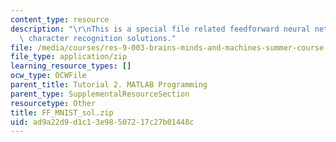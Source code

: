 ```yaml
---
content_type: resource
description: "\r\nThis is a special file related feedforward neural networks for digital\
  \ character recognition solutions."
file: /media/courses/res-9-003-brains-minds-and-machines-summer-course-summer-2015/ad9a22d9d1c13e98507217c27b01448c_FF_MNIST_sol.zip
file_type: application/zip
learning_resource_types: []
ocw_type: OCWFile
parent_title: Tutorial 2. MATLAB Programming
parent_type: SupplementalResourceSection
resourcetype: Other
title: FF_MNIST_sol.zip
uid: ad9a22d9-d1c1-3e98-5072-17c27b01448c
---
```

